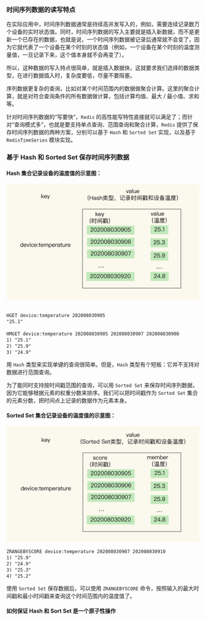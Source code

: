 ### 时间序列数据的读写特点
在实际应用中，时间序列数据通常是持续高并发写入的，例如，需要连续记录数万个设备的实时状态值。同时，时间序列数据的写入主要就是插入新数据，而不是更新一个已存在的数据，也就是说，一个时间序列数据被记录后通常就不会变了，因为它就代表了一个设备在某个时刻的状态值（例如，一个设备在某个时刻的温度测量值，一旦记录下来，这个值本身就不会再变了）。

所以，这种数据的写入特点很简单，就是插入数据快，这就要求我们选择的数据类型，在进行数据插入时，复杂度要低，尽量不要阻塞。

序列数据更复杂的查询，比如对某个时间范围内的数据做聚合计算。这里的聚合计算，就是对符合查询条件的所有数据做计算，包括计算均值、最大 / 最小值、求和等。

针对时间序列数据的“写要快”，`Redis` 的高性能写特性直接就可以满足了；而针对“查询模式多”，也就是要支持单点查询、范围查询和聚合计算，`Redis` 提供了保存时间序列数据的两种方案，分别可以基于 `Hash` 和 `Sorted Set` 实现，以及基于 `RedisTimeSeries` 模块实现。

### 基于 Hash 和 Sorted Set 保存时间序列数据

#### Hash 集合记录设备的温度值的示意图：
![Hash集合记录设备的温度值的示意图](../../Picture/Hash集合记录设备的温度值的示意图.jpeg)
```

HGET device:temperature 202008030905
"25.1"

HMGET device:temperature 202008030905 202008030907 202008030908
1) "25.1"
2) "25.9"
3) "24.9"
```
用 `Hash` 类型来实现单键的查询很简单。但是，`Hash` 类型有个短板：它并不支持对数据进行范围查询。

为了能同时支持按时间戳范围的查询，可以用 `Sorted Set` 来保存时间序列数据，因为它能够根据元素的权重分数来排序。我们可以把时间戳作为 `Sorted Set` 集合的元素分数，把时间点上记录的数据作为元素本身。

#### Sorted Set 集合记录设备的温度值的示意图：
![SortedSet集合记录设备的温度值的示意图](../../Picture/SortedSet集合记录设备的温度值的示意图.jpeg)
```
ZRANGEBYSCORE device:temperature 202008030907 202008030910
1) "25.9"
2) "24.9"
3) "25.3"
4) "25.2"
```
使用 `Sorted Set` 保存数据后，可以使用 `ZRANGEBYSCORE` 命令，按照输入的最大时间戳和最小时间戳来查询这个时间范围内的温度值了。

#### 如何保证 Hash 和 Sort Set 是一个原子性操作